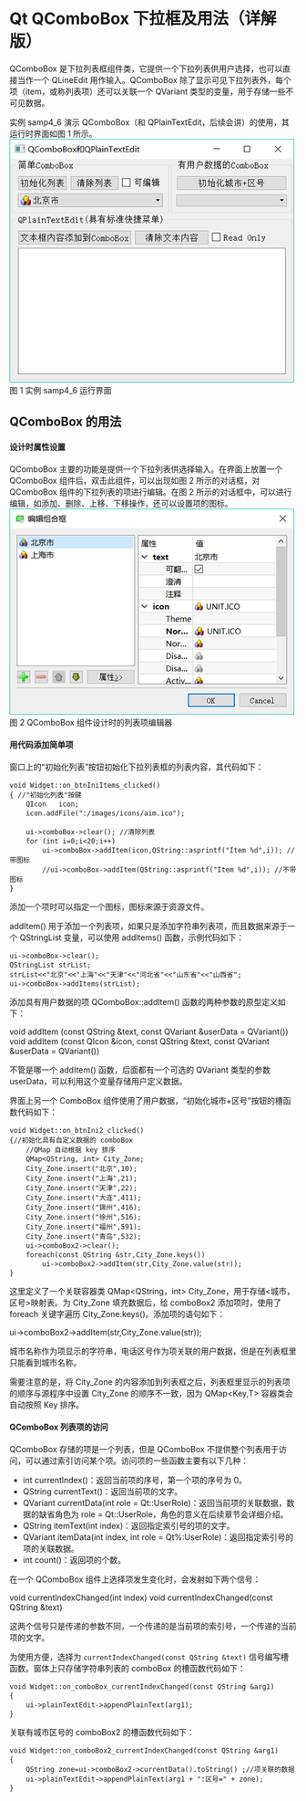 # Qt QComboBox 下拉框及用法（详解版）

QComboBox 是下拉列表框组件类，它提供一个下拉列表供用户选择，也可以直接当作一个 QLineEdit 用作输入。QComboBox 除了显示可见下拉列表外，每个项（item，或称列表项）还可以关联一个 QVariant 类型的变量，用于存储一些不可见数据。

实例 samp4_6 演示 QComboBox（和 QPlainTextEdit，后续会讲）的使用，其运行时界面如图 1 所示。
![实例 samp4_6 运行界面](img/3eeb53f540d5dc16eb5ebe1639125bf0.jpg)
图 1 实例 samp4_6 运行界面

## QComboBox 的用法

#### 设计时属性设置

QComboBox 主要的功能是提供一个下拉列表供选择输入。在界面上放置一个 QComboBox 组件后，双击此组件，可以出现如图 2 所示的对话框，对 QComboBox 组件的下拉列表的项进行编辑。在图 2 所示的对话框中，可以进行编辑，如添加、删除、上移、下移操作，还可以设置项的图标。
![QComboBox 组件设计时的列表项编辑器](img/51f976c3183a0f1884624856a0d82d62.jpg)
图 2 QComboBox 组件设计时的列表项编辑器

#### 用代码添加简单项

窗口上的“初始化列表”按钮初始化下拉列表框的列表内容，其代码如下：

```
void Widget::on_btnIniItems_clicked()
{ //"初始化列表"按键
    QIcon   icon;
    icon.addFile(":/images/icons/aim.ico");

    ui->comboBox->clear(); //清除列表
    for (int i=0;i<20;i++)
        ui->comboBox->addItem(icon,QString::asprintf("Item %d",i)); //带图标
        //ui->comboBox->addItem(QString::asprintf("Item %d",i)); //不带图标
}
```

添加一个项时可以指定一个图标，图标来源于资源文件。

addItem() 用于添加一个列表项，如果只是添加字符串列表项，而且数据来源于一个 QStringList 变量，可以使用 addltems() 函数，示例代码如下：

```
ui->comboBox->clear();
QStringList strList;
strList<<"北京"<<"上海"<<"天津"<<"河北省"<<"山东省"<<"山西省";
ui->comboBox->addItems(strList);
```

添加具有用户数据的项 QComboBox::addltem() 函数的两种参数的原型定义如下：

void addItem (const QString &text, const QVariant &userData = QVariant())
void addItem (const QIcon &icon, const QString &text, const QVariant &userData = QVariant())

不管是哪一个 addItem() 函数，后面都有一个可选的 QVariant 类型的参数 userData，可以利用这个变量存储用户定义数据。

界面上另一个 ComboBox 组件使用了用户数据，“初始化城市+区号”按钮的槽函数代码如下：

```
void Widget::on_btnIni2_clicked()
{//初始化具有自定义数据的 comboBox
    //QMap 自动根据 key 排序
    QMap<QString, int> City_Zone;
    City_Zone.insert("北京",10);
    City_Zone.insert("上海",21);
    City_Zone.insert("天津",22);
    City_Zone.insert("大连",411);
    City_Zone.insert("锦州",416);
    City_Zone.insert("徐州",516);
    City_Zone.insert("福州",591);
    City_Zone.insert("青岛",532);
    ui->comboBox2->clear();
    foreach(const QString &str,City_Zone.keys())
        ui->comboBox2->addItem(str,City_Zone.value(str));
}
```

这里定义了一个关联容器类 QMap<QString，int> City_Zone，用于存储<城市，区号>映射表。为 City_Zone 填充数据后，给 comboBox2 添加项时，使用了 foreach 关键字遍历 City_Zone.keys()。添加项的语句如下：

ui->comboBox2->addItem(str,City_Zone.value(str));

城市名称作为项显示的字符串，电话区号作为项关联的用户数据，但是在列表框里只能看到城市名称。

需要注意的是，将 City_Zone 的内容添加到列表框之后，列表框里显示的列表项的顺序与源程序中设置 City_Zone 的顺序不一致，因为 QMap<Key,T> 容器类会自动按照 Key 排序。

#### QComboBox 列表项的访问

QComboBox 存储的项是一个列表，但是 QComboBox 不提供整个列表用于访问，可以通过索引访问某个项。访问项的一些函数主要有以下几种：

*   int currentlndex()：返回当前项的序号，第一个项的序号为 0。
*   QString currentText()：返回当前项的文字。
*   QVariant currentData(int role = Qt::UserRole)：返回当前项的关联数据，数据的缺省角色为 role = Qt::UserRole，角色的意义在后续章节会详细介绍。
*   QString itemText(int index)：返回指定索引号的项的文字。
*   QVariant itemData(int index, int role = Qt%:UserRole)：返回指定索引号的项的关联数据。
*   int count()：返回项的个数。

在一个 QComboBox 组件上选择项发生变化时，会发射如下两个信号：

void currentlndexChanged(int index)
void currentlndexChanged(const QString &text)

这两个信号只是传递的参数不同，一个传递的是当前项的索引号，一个传递的当前项的文字。

为使用方便，选择为 `currentIndexChanged(const QString &text)` 信号编写槽函数。窗体上只存储字符串列表的 comboBox 的槽函数代码如下：

```
void Widget::on_comboBox_currentIndexChanged(const QString &arg1)
{
    ui->plainTextEdit->appendPlainText(arg1);
}
```

关联有城市区号的 comboBox2 的槽函数代码如下：

```
void Widget::on_comboBox2_currentIndexChanged(const QString &arg1)
{
    QString zone=ui->comboBox2->currentData().toString() ;//项关联的数据
    ui->plainTextEdit->appendPlainText(arg1 + ":区号=" + zone);
}
```